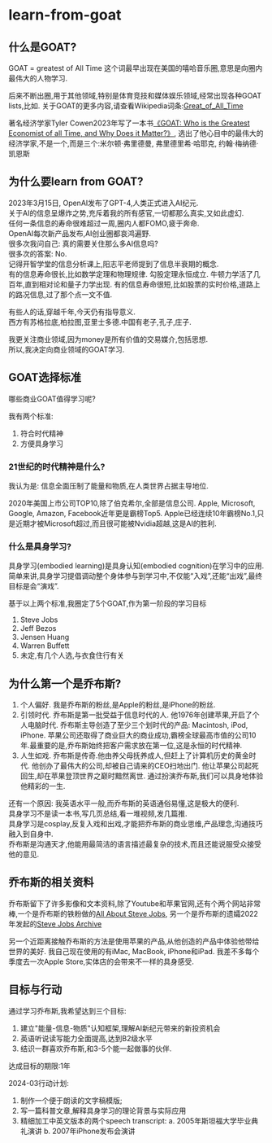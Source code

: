 # learn-from-goat

## 什么是GOAT?

GOAT = greatest of All Time
这个词最早出现在美国的嘻哈音乐圈,意思是向圈内最伟大的人物学习.

后来不断出圈,用于其他领域,特别是体育竞技和媒体娱乐领域,经常出现各种GOAT lists,比如.
关于GOAT的更多内容,请查看Wikipedia词条:[Great_of_All_Time](https://en.wikipedia.org/wiki/Greatest_of_All_Time)

著名经济学家Tyler Cowen2023年写了一本书[《GOAT: Who is the Greatest Economist of all Time, and Why Does it Matter?》](https://marginalrevolution.com/marginalrevolution/2023/10/goat-who-is-the-greatest-economist-of-all-time-and-why-does-it-matter.html), 选出了他心目中的最伟大的经济学家,不是一个,而是三个:米尔顿·弗里德曼, 弗里德里希·哈耶克, 约翰·梅纳德·凯恩斯

## 为什么要learn from GOAT?

2023年3月15日, OpenAI发布了GPT-4,人类正式进入AI纪元.   
关于AI的信息呈爆炸之势,充斥着我的所有感官,一切都那么真实,又如此虚幻.   
任何一条信息的寿命很难超过一周,圈内人都FOMO,疲于奔命.   
OpenAI每次新产品发布,AI创业圈都哀鸿遍野.   
很多次我问自己: 真的需要关住那么多AI信息吗?   
很多次的答案: No.   
记得开智学堂的信息分析课上,阳志平老师提到了信息半衰期的概念.    
有的信息寿命很长,比如数学定理和物理规律. 勾股定理永恒成立. 
牛顿力学活了几百年,直到相对论和量子力学出现.
有的信息寿命很短,比如股票的实时价格,道路上的路况信息,过了那个点一文不值.   

有些人的话,穿越千年,今天仍有指导意义.   
西方有苏格拉底,柏拉图,亚里士多德.中国有老子,孔子,庄子.   

我更关注商业领域,因为money是所有价值的交易媒介,包括思想.   
所以,我决定向商业领域的GOAT学习.   

## GOAT选择标准
哪些商业GOAT值得学习呢?

我有两个标准:
1. 符合时代精神
2. 方便具身学习

### 21世纪的时代精神是什么? 

我认为是: 信息全面压制了能量和物质,在人类世界占据主导地位.

2020年美国上市公司TOP10,除了伯克希尔,全部是信息公司. Apple, Microsoft, Google, Amazon, Facebook近年更是霸榜Top5. Apple已经连续10年霸榜No.1,只是近期才被Microsoft超过,而且很可能被Nvidia超越,这是AI的胜利.


### 什么是具身学习?

具身学习(embodied learning)是具身认知(embodied cognition)在学习中的应用.   
简单来讲,具身学习提倡调动整个身体参与到学习中,不仅能“入戏”,还能“出戏”,最终目标是会“演戏”.   

基于以上两个标准,我圈定了5个GOAT,作为第一阶段的学习目标

1. Steve Jobs
2. Jeff Bezos
3. Jensen Huang
4. Warren Buffett
5. 未定,有几个人选,与衣食住行有关

## 为什么第一个是乔布斯?

1. 个人偏好. 我是乔布斯的粉丝,是Apple的粉丝,是iPhone的粉丝.
2. 引领时代. 乔布斯是第一批受益于信息时代的人. 他1976年创建苹果,开启了个人电脑时代. 乔布斯主导创造了至少三个划时代的产品: Macintosh, iPod, iPhone. 苹果公司还取得了商业巨大的商业成功,霸榜全球最高市值的公司10年.最重要的是,乔布斯始终把客户需求放在第一位,这是永恒的时代精神.
3. 人生如戏. 乔布斯是传奇.他由养父母抚养成人,但赶上了计算机历史的黄金时代. 他创办了最伟大的公司,却被自己请来的CEO扫地出门. 他让苹果公司起死回生,却在苹果登顶世界之巅时黯然离世. 通过扮演乔布斯,我们可以具身地体验他精彩的一生.

还有一个原因: 我英语水平一般,而乔布斯的英语通俗易懂,这是极大的便利.   
具身学习不是读一本书,写几页总结,看一堆视频,发几篇推.   
具身学习是cosplay,反复入戏和出戏,才能把乔布斯的商业思维,产品理念,沟通技巧融入到自身中.   
乔布斯是沟通天才,他能用最简洁的语言描述最复杂的技术,而且还能说服受众接受他的意见.  

## 乔布斯的相关资料
乔布斯留下了许多影像和文本资料,除了Youtube和苹果官网,还有个两个网站非常棒,一个是乔布斯的铁粉做的[All About Steve Jobs](https://allaboutstevejobs.com/), 另一个是乔布斯的遗孀2022年发起的[Steve Jobs Archive](https://stevejobsarchive.com/)   

另一个近距离接触乔布斯的方法是使用苹果的产品,从他创造的产品中体验他带给世界的美好.
我自己现在使用的有iMac, MacBook, iPhone和iPad.
我差不多每个季度去一次Apple Store,实体店的会带来不一样的具身感受.


## 目标与行动

通过学习乔布斯,我希望达到三个目标:
1. 建立"能量-信息-物质"认知框架,理解AI新纪元带来的新投资机会
2. 英语听说读写能力全面提高,达到B2级水平
3. 结识一群喜欢乔布斯,和3-5个能一起做事的伙伴.

达成目标的期限:1年

2024-03行动计划:
1. 制作一个便于朗读的文字稿模版;
2. 写一篇科普文章,解释具身学习的理论背景与实际应用
3. 精细加工中英文版本的两个speech transcript:
    a. 2005年斯坦福大学毕业典礼演讲
    b. 2007年iPhone发布会演讲










